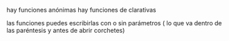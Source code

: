 


hay funciones anónimas
hay funciones de clarativas

las funciones puedes escribirlas con o sin parámetros ( lo que va dentro de las paréntesis y antes de abrir corchetes)